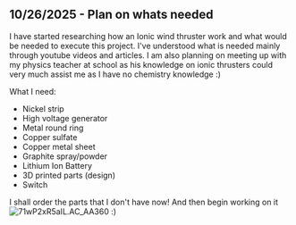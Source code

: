 <!--
  ===================    !!READ THIS NOTICE!!   ====================
  DO NOT edit this file manually. Your changes WILL BE OVERWRITTEN!
  This journal is auto generated and updated by Hack Club Blueprint.
  To edit this file, please edit your journal entries on Blueprint.
  ==================================================================
-->

## 10/26/2025 - Plan on whats needed  

I have started researching how an Ionic wind thruster work and what would be needed to execute this project. I've understood what is needed mainly through youtube videos and articles. I am also planning on meeting up with my physics teacher at school as his knowledge on ionic thrusters could very much assist me as I have no chemistry knowledge :)

What I need:

- Nickel strip
- High voltage generator
- Metal round ring
- Copper sulfate
- Copper metal sheet 
- Graphite spray/powder
- Lithium Ion Battery
- 3D printed parts (design)
- Switch

I shall order the parts that I don't have now! And then begin working on it ![71wP2xR5aIL._AC_AA360_](https://blueprint.hackclub.com/user-attachments/blobs/proxy/eyJfcmFpbHMiOnsiZGF0YSI6NTU4NiwicHVyIjoiYmxvYl9pZCJ9fQ==--3589f39e253d4d8652e011f3b62476f21e5173ec/71wP2xR5aIL._AC_AA360_.jpg)
:)  

